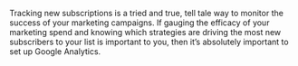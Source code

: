 Tracking new subscriptions is a tried and true, tell tale way to monitor the success of your marketing campaigns. 
If gauging the efficacy of your marketing spend and knowing which strategies are driving the most new subscribers to your list is
important to you, then it’s absolutely important to set up Google Analytics. 